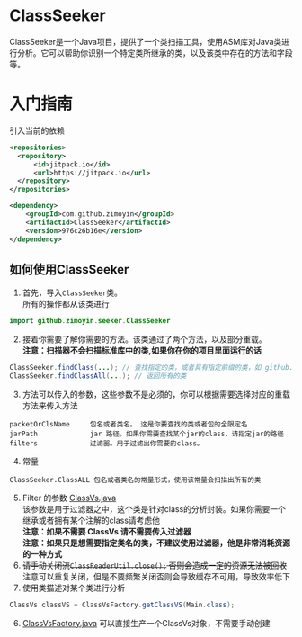 # ClassSeeker

ClassSeeker是一个Java项目，提供了一个类扫描工具，使用ASM库对Java类进行分析。它可以帮助你识别一个特定类所继承的类，以及该类中存在的方法和字段等。

# 入门指南

引入当前的依赖
```xml
<repositories>
  <repository>
      <id>jitpack.io</id>
      <url>https://jitpack.io</url>
  </repository>
</repositories>

<dependency>
    <groupId>com.github.zimoyin</groupId>
    <artifactId>ClassSeeker</artifactId>
    <version>976c26b16e</version>
</dependency>
```

## 如何使用ClassSeeker

1. 首先，导入`ClassSeeker`类。  
所有的操作都从该类进行

```java
import github.zimoyin.seeker.ClassSeeker
```

2. 接着你需要了解你需要的方法。该类通过了两个方法，以及部分重载。  
**注意：扫描器不会扫描标准库中的类,如果你在你的项目里面运行的话**

```java
ClassSeeker.findClass(...); // 查找指定的类，或者具有指定前缀的类，如 github.zimoyin 会查找该包下所有类
ClassSeeker.findClassAll(...); // 返回所有的类
```

3. 方法可以传入的参数，这些参数不是必须的，你可以根据需要选择对应的重载方法来传入方法

```
packetOrClsName     包名或者类名。 这是你要查找的类或者包的全限定名
jarPath             jar 路径。如果你需要查找某个jar的class，请指定jar的路径
filters             过滤器。用于过滤出你需要的class。
```

4. 常量
```
ClassSeeker.ClassALL 包名或者类名的常量形式，使用该常量会扫描出所有的类
```

5. Filter 的参数 [ClassVs.java](src%2Fmain%2Fjava%2Fgithub%2Fzimoyin%2Fseeker%2Freference%2Fvs%2Fvisitor%2FClassVs.java)   
该参数是用于过滤器之中，这个类是针对class的分析封装。如果你需要一个继承或者拥有某个注解的class请考虑他     
**注意：如果不需要 ClassVs 请不需要传入过滤器**  
**注意：如果只是想需要指定类名的类，不建议使用过滤器，他是非常消耗资源的一种方式**  
6. ~~请手动关闭流`ClassReaderUtil.close();` 否则会造成一定的资源无法被回收~~  注意可以重复关闭，但是不要频繁关闭否则会导致缓存不可用，导致效率低下  
7. 使用类描述对某个类进行分析
```java
ClassVs classVS = ClassVsFactory.getClassVS(Main.class);
```

6. [ClassVsFactory.java](src%2Fmain%2Fjava%2Fgithub%2Fzimoyin%2Fseeker%2Freference%2FClassVsFactory.java) 可以直接生产一个ClassVs对象，不需要手动创建